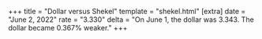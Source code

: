 +++
title = "Dollar versus Shekel"
template = "shekel.html"
[extra]
date = "June  2, 2022"
rate = "3.330"
delta = "On June  1, the dollar was 3.343. The dollar became 0.367% weaker."
+++
